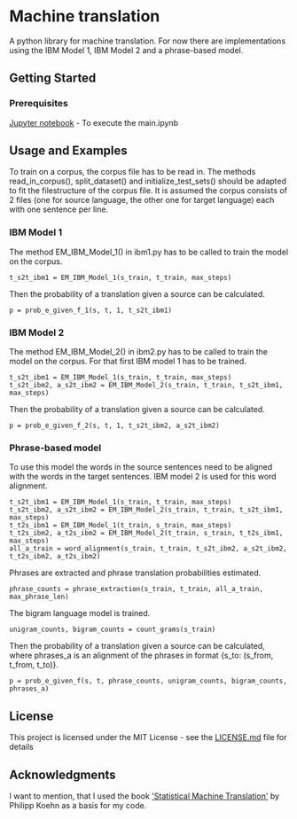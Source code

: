 # Machine translation

A python library for machine translation. For now there are implementations using the IBM Model 1, IBM Model 2 and a phrase-based model.

## Getting Started

### Prerequisites

[Jupyter notebook](https://jupyter.org/install) - To execute the main.ipynb

## Usage and Examples

To train on a corpus, the corpus file has to be read in. The methods read_in_corpus(), split_dataset() and initialize_test_sets() should be adapted to fit the filestructure of the corpus file. It is assumed the corpus consists of 2 files (one for source language, the other one for target language) each with one sentence per line.

### IBM Model 1

The method EM_IBM_Model_1() in ibm1.py has to be called to train the model on the corpus. 
```
t_s2t_ibm1 = EM_IBM_Model_1(s_train, t_train, max_steps)
```
Then the probability of a translation given a source can be calculated.
```
p = prob_e_given_f_1(s, t, 1, t_s2t_ibm1)
```

### IBM Model 2

The method EM_IBM_Model_2() in ibm2.py has to be called to train the model on the corpus. For that first IBM model 1 has to be trained. 
```
t_s2t_ibm1 = EM_IBM_Model_1(s_train, t_train, max_steps)
t_s2t_ibm2, a_s2t_ibm2 = EM_IBM_Model_2(s_train, t_train, t_s2t_ibm1, max_steps)
```
Then the probability of a translation given a source can be calculated.
```
p = prob_e_given_f_2(s, t, 1, t_s2t_ibm2, a_s2t_ibm2)
```

### Phrase-based model

To use this model the words in the source sentences need to be aligned with the words in the target sentences. IBM model 2 is used for this word alignment.
 ```
t_s2t_ibm1 = EM_IBM_Model_1(s_train, t_train, max_steps)
t_s2t_ibm2, a_s2t_ibm2 = EM_IBM_Model_2(s_train, t_train, t_s2t_ibm1, max_steps)
t_t2s_ibm1 = EM_IBM_Model_1(t_train, s_train, max_steps)
t_t2s_ibm2, a_t2s_ibm2 = EM_IBM_Model_2(t_train, s_train, t_t2s_ibm1, max_steps)
all_a_train = word_alignment(s_train, t_train, t_s2t_ibm2, a_s2t_ibm2, t_t2s_ibm2, a_t2s_ibm2)
```
Phrases are extracted and phrase translation probabilities estimated.
```
phrase_counts = phrase_extraction(s_train, t_train, all_a_train, max_phrase_len)
```
The bigram language model is trained.
```
unigram_counts, bigram_counts = count_grams(s_train)
```
Then the probability of a translation given a source can be calculated, where phrases_a is an alignment of the phrases in format {s_to: (s_from, t_from, t_to)}.
```
p = prob_e_given_f(s, t, phrase_counts, unigram_counts, bigram_counts, phrases_a)
```

## License

This project is licensed under the MIT License - see the [LICENSE.md](LICENSE.md) file for details

## Acknowledgments

I want to mention, that I used the book ['Statistical Machine Translation'](https://www.cambridge.org/core/books/statistical-machine-translation/94EADF9F680558E13BE759997553CDE5) by Philipp Koehn as a basis for my code.
